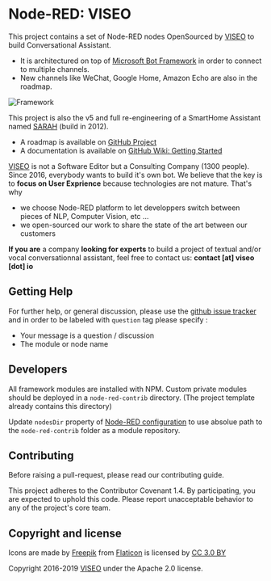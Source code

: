 # Node-RED: VISEO

This project contains a set of Node-RED nodes OpenSourced by [VISEO](http://www.viseo.com/) to build Conversational Assistant. 
- It is architectured on top of [Microsoft Bot Framework](https://dev.botframework.com/) in order to connect to multiple channels. 
- New channels like WeChat, Google Home, Amazon Echo are also in the roadmap.

![Framework](https://github.com/NGRP/node-red-contrib-viseo/blob/master/doc/framework.png?raw=true)

This project is also the v5 and full re-engineering of a SmartHome Assistant named [SARAH](http://sarah.encausse.net) (build in 2012).

- A roadmap is available on [GitHub Project](https://github.com/NGRP/node-red-contrib-viseo/projects/1)
- A documentation is available on [GitHub Wiki: Getting Started](https://github.com/NGRP/node-red-contrib-viseo/wiki/Getting-started)

[VISEO](http://www.viseo.com/) is not a Software Editor but a Consulting Company (1300 people). Since 2016, everybody wants to build it's own bot. We believe that the key is to **focus on User Exprience** because technologies are not mature. That's why 
- we choose Node-RED platform to let developpers switch between pieces of NLP, Computer Vision, etc ...
- we open-sourced our work to share the state of the art between our customers

**If you are** a company **looking for experts** to build a project of textual and/or vocal conversationnal assistant, feel free to contact us: **contact [at] viseo [dot] io**

## Getting Help

For further help, or general discussion, please use the [github issue tracker](https://github.com/NGRP/node-red-contrib-viseo/issues) and in order to be labeled with `question` tag please specify :
- Your message is a question / discussion
- The module or node name

## Developers

All framework modules are installed with NPM. 
Custom private modules should be deployed in a `node-red-contrib` directory. 
(The project template already contains this directory)


Update `nodesDir` property of [Node-RED configuration](https://nodered.org/docs/configuration) to use absolue path to the `node-red-contrib` folder as a module repository.

## Contributing

Before raising a pull-request, please read our contributing guide.

This project adheres to the Contributor Covenant 1.4. By participating, 
you are expected to uphold this code. 
Please report unacceptable behavior to any of the project's core team.

## Copyright and license

Icons are made by [Freepik](http://www.freepik.com) from [Flaticon](http://www.flaticon.com) is licensed by [CC 3.0 BY](http://creativecommons.org/licenses/by/3.0/)

Copyright 2016-2019 [VISEO](http://www.viseo.com/) under the Apache 2.0 license.
